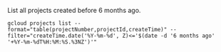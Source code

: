 
List all projects created before 6 months ago.

`gcloud projects list --format="table(projectNumber,projectId,createTime)" --filter="createTime.date('%Y-%m-%d', Z)<='$(date -d '6 months ago' '+%Y-%m-%dT%H:%M:%S.%3NZ')'"`